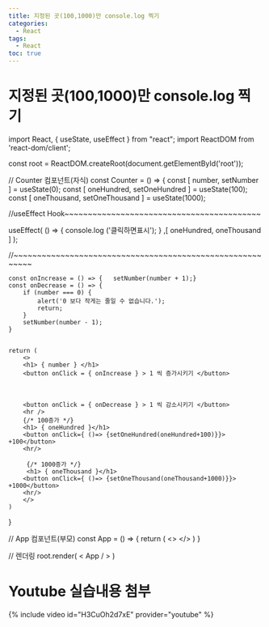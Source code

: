 ```yaml
---
title: 지정된 곳(100,1000)만 console.log 찍기 
categories:
  - React
tags:
  - React
toc: true
---
```

# 지정된 곳(100,1000)만 console.log 찍기 

import React, { useState, useEffect } from "react";
import ReactDOM from 'react-dom/client';

const root = ReactDOM.createRoot(document.getElementById('root'));

// Counter 컴포넌트(자식)
const Counter = () => {
    const [ number, setNumber ] = useState(0);
    const [ oneHundred, setOneHundred ] = useState(100);
    const [ oneThousand, setOneThousand ] = useState(1000);

//useEffect Hook~~~~~~~~~~~~~~~~~~~~~~~~~~~~~~~~~~~~~~~~~~

useEffect( () => {
   console.log ('클릭하면표시'); 
} ,[ oneHundred, oneThousand ] );

//~~~~~~~~~~~~~~~~~~~~~~~~~~~~~~~~~~~~~~~~~~~~~~~~~~~~~~~~~~


    const onIncrease = () => {   setNumber(number + 1);}
    const onDecrease = () => {
        if (number === 0) {
            alert('0 보다 작게는 줄일 수 없습니다.');
            return;
        }
        setNumber(number - 1);
    }


    return ( 
        <>
        <h1> { number } </h1> 
        <button onClick = { onIncrease } > 1 씩 증가시키기 </button> 
&nbsp;  

        <button onClick = { onDecrease } > 1 씩 감소시키기 </button> 
        <hr />
        {/* 100증가 */}
        <h1> { oneHundred }</h1>
        <button onClick={ ()=> {setOneHundred(oneHundred+100)}}> +100</button>
        <hr/>

         {/* 1000증가 */}
         <h1> { oneThousand }</h1>
        <button onClick={ ()=> {setOneThousand(oneThousand+1000)}}> +1000</button>
        <hr/>
        </>
    )
}


// App 컴포넌트(부모)
const App = () => {
    return ( 
        <>
        <Counter />
        </>
    )
}


// 렌더링
root.render( <
    App / >
)

# Youtube 실습내용 첨부
{% include video id="H3CuOh2d7xE" provider="youtube" %}









